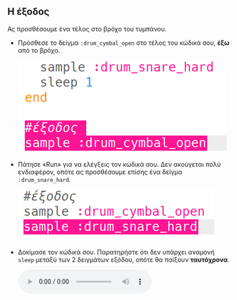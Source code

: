 ## Η έξοδος

Ας προσθέσουμε ένα τέλος στο βρόχο του τυμπάνου.

+ Πρόσθεσε το δείγμα `:drum_cymbal_open` στο τέλος του κώδικά σου, **έξω** από το βρόχο.
    
    ![στιγμιότυπο οθόνης](images/drum-outro-1.png)

+ Πάτησε «Run» για να ελέγξεις τον κώδικά σου. Δεν ακούγεται πολύ ενδιαφέρον, οπότε ας προσθέσουμε επίσης ένα δείγμα `:drum_snare_hard`.
    
    ![στιγμιότυπο οθόνης](images/drum-outro-2.png)

+ Δοκίμασε τον κώδικά σου. Παρατηρήστε ότι δεν υπάρχει αναμονή `sleep` μεταξύ των 2 δειγμάτων εξόδου, οπότε θα παίξουν **ταυτόχρονα**.
    
    <div id="audio-preview" class="pdf-hidden">
    <audio controls preload> 
      <source src="resources/drums-outro.mp3" type="audio/mpeg"> 
    Το πρόγραμμα περιήγησης σου δεν υποστηρίζει αυτό το <code>ηχητικό</code> στοιχείο. 
    </audio>
    </div>